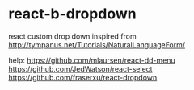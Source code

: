 # react-b-dropdown
react custom drop down inspired from http://tympanus.net/Tutorials/NaturalLanguageForm/

help:
https://github.com/mlaursen/react-dd-menu
https://github.com/JedWatson/react-select
https://github.com/fraserxu/react-dropdown
